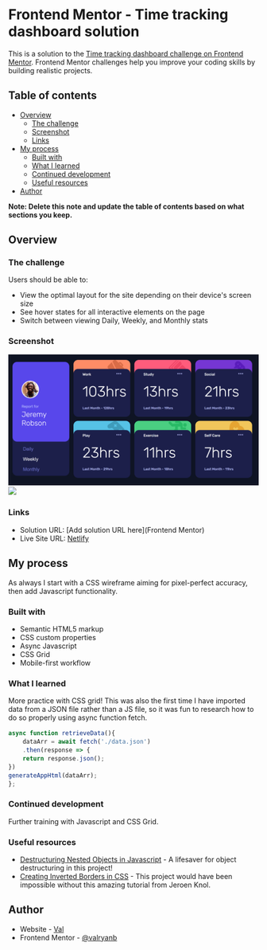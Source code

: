 # Frontend Mentor - Time tracking dashboard solution

This is a solution to the [Time tracking dashboard challenge on Frontend Mentor](https://www.frontendmentor.io/challenges/time-tracking-dashboard-UIQ7167Jw). Frontend Mentor challenges help you improve your coding skills by building realistic projects. 

## Table of contents

- [Overview](#overview)
  - [The challenge](#the-challenge)
  - [Screenshot](#screenshot)
  - [Links](#links)
- [My process](#my-process)
  - [Built with](#built-with)
  - [What I learned](#what-i-learned)
  - [Continued development](#continued-development)
  - [Useful resources](#useful-resources)
- [Author](#author)

**Note: Delete this note and update the table of contents based on what sections you keep.**

## Overview

### The challenge

Users should be able to:

- View the optimal layout for the site depending on their device's screen size
- See hover states for all interactive elements on the page
- Switch between viewing Daily, Weekly, and Monthly stats

### Screenshot

![](./design/celadon-kelpie-049ef6.netlify.app_desktop.png)
![](./design/celadon-kelpie-049ef6.netlify.app_mobile.png)

### Links

- Solution URL: [Add solution URL here](Frontend Mentor)
- Live Site URL: [Netlify](https://celadon-kelpie-049ef6.netlify.app/)

## My process

As always I start with a CSS wireframe aiming for pixel-perfect accuracy, then add Javascript functionality.

### Built with

- Semantic HTML5 markup
- CSS custom properties
- Async Javascript
- CSS Grid
- Mobile-first workflow

### What I learned

More practice with CSS grid! This was also the first time I have imported data from a JSON file rather than a JS file, so it was fun to research how to do so properly using async function fetch.

```js
async function retrieveData(){
    dataArr = await fetch('./data.json')
    .then(response => {
    return response.json();
})
generateAppHtml(dataArr);
};
```
### Continued development

Further training with Javascript and CSS Grid.

### Useful resources

- [Destructuring Nested Objects in Javascript](https://medium.com/@pyrolistical/destructuring-nested-objects-9dabdd01a3b8) - A lifesaver for object destructuring in this project!
- [Creating Inverted Borders in CSS](https://itnext.io/how-to-make-a-fancy-inverted-border-radius-in-css-5db048a53f95) - This project would have been impossible without this amazing tutorial from Jeroen Knol.

## Author

- Website - [Val](https://github.com/valryanb)
- Frontend Mentor - [@valryanb](https://www.frontendmentor.io/profile/valryanb)
